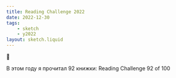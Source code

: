 ```yaml
---
title: Reading Challenge 2022
date: 2022-12-30
tags:
    - sketch
    - y2022
layout: sketch.liquid
---
```


🌲

В этом году я прочитал 92 книжки: Reading Challenge 92 of 100
